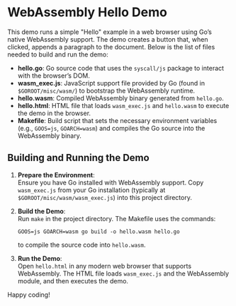 # WebAssembly Hello Demo

This demo runs a simple "Hello" example in a web browser using Go’s native WebAssembly support. The demo creates a button that, when clicked, appends a paragraph to the document. Below is the list of files needed to build and run the demo:

- **hello.go**: Go source code that uses the `syscall/js` package to interact with the browser’s DOM.
- **wasm_exec.js**: JavaScript support file provided by Go (found in `$GOROOT/misc/wasm/`) to bootstrap the WebAssembly runtime.
- **hello.wasm**: Compiled WebAssembly binary generated from `hello.go`.
- **hello.html**: HTML file that loads `wasm_exec.js` and `hello.wasm` to execute the demo in the browser.
- **Makefile**: Build script that sets the necessary environment variables (e.g., `GOOS=js`, `GOARCH=wasm`) and compiles the Go source into the WebAssembly binary.

## Building and Running the Demo

1. **Prepare the Environment**:  
   Ensure you have Go installed with WebAssembly support. Copy `wasm_exec.js` from your Go installation (typically at `$GOROOT/misc/wasm/wasm_exec.js`) into this project directory.

2. **Build the Demo**:  
   Run `make` in the project directory. The Makefile uses the commands:
   ```
   GOOS=js GOARCH=wasm go build -o hello.wasm hello.go
   ```
   to compile the source code into `hello.wasm`.

3. **Run the Demo**:  
   Open `hello.html` in any modern web browser that supports WebAssembly. The HTML file loads `wasm_exec.js` and the WebAssembly module, and then executes the demo.

Happy coding!
